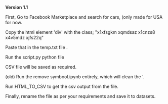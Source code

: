 <b>Version 1.1</b>

First, Go to Facebook Marketplace and search for cars, (only made for USA for now.  

Copy the html element 'div' with the class; "x1xfsgkm xqmdsaz x1cnzs8 x4v5mdz xjfs22q"  

Paste that in the temp.txt file  .  

Run the script.py python file  

CSV file will be saved as required.  





(old)
Run the remove symbool.ipynb entirely, which will clean the '.  

Run HTML_TO_CSV to get the csv output from the file.  

Finally, rename the file as per your requirements and save it to datasets.  

